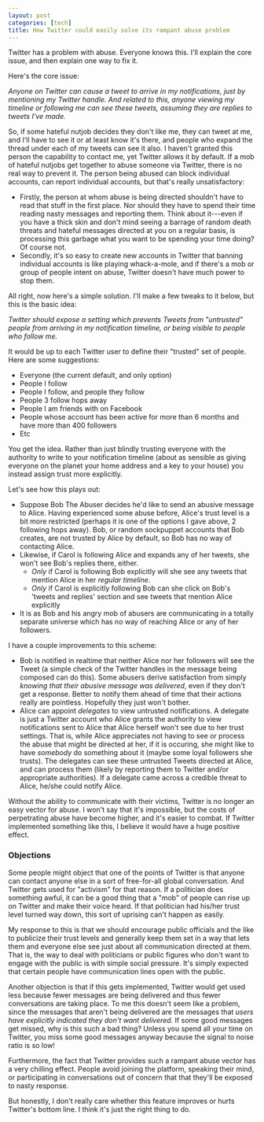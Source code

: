 ```yaml
---
layout: post
categories: [tech]
title: How Twitter could easily solve its rampant abuse problem
---
```


Twitter has a problem with abuse. Everyone knows this. I'll explain the core issue, and then explain one way to fix it. 

Here's the core issue:

_Anyone on Twitter can cause a tweet to arrive in my notifications, just by mentioning my Twitter handle. And related to this, anyone viewing my timeline or following me can see these tweets, assuming they are replies to tweets I've made._

So, if some hateful nutjob decides they don't like me, they can tweet at me, and I'll have to see it or at least know it's there, and people who expand the thread under each of my tweets can see it also. I haven't granted this person the capability to contact me, yet Twitter allows it by default. If a mob of hateful nutjobs get together to abuse someone via Twitter, there is no real way to prevent it. The person being abused can block individual accounts, can report individual accounts, but that's really unsatisfactory:

* Firstly, the person at whom abuse is being directed shouldn't have to read that stuff in the first place. Nor should they have to spend their time reading nasty messages and reporting them. Think about it---even if you have a thick skin and don't mind seeing a barrage of random death threats and hateful messages directed at you on a regular basis, is processing this garbage what you want to be spending your time doing? Of course not.
* Secondly, it's so easy to create new accounts in Twitter that banning individual accounts is like playing whack-a-mole, and if there's a mob or group of people intent on abuse, Twitter doesn't have much power to stop them.

All right, now here's a simple solution. I'll make a few tweaks to it below, but this is the basic idea:

_Twitter should expose a setting which prevents Tweets from "untrusted" people from arriving in my notification timeline, or being visible to people who follow me._

It would be up to each Twitter user to define their "trusted" set of people. Here are some suggestions:

* Everyone (the current default, and only option)
* People I follow
* People I follow, and people they follow
* People 3 follow hops away
* People I am friends with on Facebook
* People whose account has been active for more than 6 months and have more than 400 followers
* Etc

You get the idea. Rather than just blindly trusting everyone with the authority to write to your notification timeline (about as sensible as giving everyone on the planet your home address and a key to your house) you instead assign trust more explicitly.

Let's see how this plays out:

* Suppose Bob The Abuser decides he'd like to send an abusive message to Alice. Having experienced some abuse before, Alice's trust level is a bit more restricted (perhaps it is one of the options I gave above, 2 following hops away). Bob, or random sockpuppet accounts that Bob creates, are not trusted by Alice by default, so Bob has no way of contacting Alice.
* Likewise, if Carol is following Alice and expands any of her tweets, she won't see Bob's replies there, either. 
  * _Only_ if Carol is following Bob explicitly will she see any tweets that mention Alice in her _regular timeline_.
  * _Only_ if Carol is explicitly following Bob can she click on Bob's 'tweets and replies' section and see tweets that mention Alice explicitly 
* It is as Bob and his angry mob of abusers are communicating in a totally separate universe which has no way of reaching Alice or any of her followers.

I have a couple improvements to this scheme:

* Bob is notified in realtime that neither Alice nor her followers will see the Tweet (a simple check of the Twitter handles in the message being composed can do this). Some abusers derive satisfaction from simply _knowing that their abusive message was delivered_, even if they don't get a response. Better to notify them ahead of time that their actions really are pointless. Hopefully they just won't bother.
* Alice can appoint _delegates_ to view untrusted notifications. A delegate is just a Twitter account who Alice grants the authority to view notifications sent to Alice that Alice herself won't see due to her trust settings. That is, while Alice appreciates not having to see or process the abuse that might be directed at her, if it is occuring, she might like to have _somebody_ do something about it (maybe some loyal followers she trusts). The delegates can see these untrusted Tweets directed at Alice, and can process them (likely by reporting them to Twitter and/or appropriate authorities). If a delegate came across a credible threat to Alice, he/she could notify Alice.

Without the ability to communicate with their victims, Twitter is no longer an easy vector for abuse. I won't say that it's impossible, but the costs of perpetrating abuse have become higher, and it's easier to combat. If Twitter implemented something like this, I believe it would have a huge positive effect.

### Objections ###

Some people might object that one of the points of Twitter is that anyone can contact anyone else in a sort of free-for-all global conversation. And Twitter gets used for "activism" for that reason. If a politician does something awful, it can be a good thing that a "mob" of people can rise up on Twitter and make their voice heard. If that politician had his/her trust level turned way down, this sort of uprising can't happen as easily.

My response to this is that we should encourage public officials and the like to publicize their trust levels and generally keep them set in a way that lets them and everyone else see just about all communication directed at them. That is, the way to deal with politicians or public figures who don't want to engage with the public is with simple social pressure. It's simply expected that certain people have communication lines open with the public.

Another objection is that if this gets implemented, Twitter would get used less because fewer messages are being delivered and thus fewer conversations are taking place. To me this doesn't seem like a problem, since the messages that aren't being delivered are the messages that _users have explicitly indicated they don't want delivered_. If some good messages get missed, why is this such a bad thing? Unless you spend all your time on Twitter, you miss some good messages anyway because the signal to noise ratio is so low!

Furthermore, the fact that Twitter provides such a rampant abuse vector has a very chilling effect. People avoid joining the platform, speaking their mind, or participating in conversations out of concern that that they'll be exposed to nasty response.

But honestly, I don't really care whether this feature improves or hurts Twitter's bottom line. I think it's just the right thing to do.
